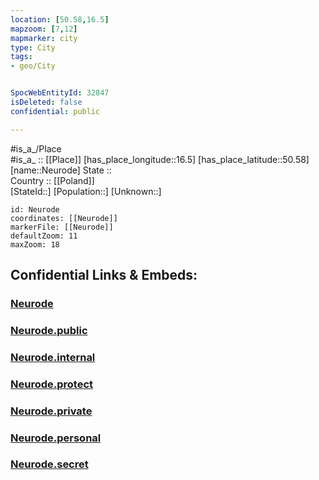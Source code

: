 ```yaml
---
location: [50.58,16.5] 
mapzoom: [7,12] 
mapmarker: city 
type: City
tags:
- geo/City


SpocWebEntityId: 32847
isDeleted: false
confidential: public

---
```

#is_a_/Place  
#is_a_ :: [[Place]] 
[has_place_longitude::16.5] 
[has_place_latitude::50.58] 
[name::Neurode] 
State ::  
Country :: [[Poland]]  
[StateId::] 
[Population::] 
[Unknown::] 


```leaflet
id: Neurode
coordinates: [[Neurode]] 
markerFile: [[Neurode]] 
defaultZoom: 11 
maxZoom: 18
```


## Confidential Links & Embeds: 

### [Neurode](/_Standards/Earth/Continent/Europe/Europe~East/Poland/Provinces~Poland/Lower_Silesian/City/Neurode.md) 

### [Neurode.public](/_public/Earth/Continent/Europe/Europe~East/Poland/Provinces~Poland/Lower_Silesian/City/Neurode.public.md) 

### [Neurode.internal](/_internal/Earth/Continent/Europe/Europe~East/Poland/Provinces~Poland/Lower_Silesian/City/Neurode.internal.md) 

### [Neurode.protect](/_protect/Earth/Continent/Europe/Europe~East/Poland/Provinces~Poland/Lower_Silesian/City/Neurode.protect.md) 

### [Neurode.private](/_private/Earth/Continent/Europe/Europe~East/Poland/Provinces~Poland/Lower_Silesian/City/Neurode.private.md) 

### [Neurode.personal](/_personal/Earth/Continent/Europe/Europe~East/Poland/Provinces~Poland/Lower_Silesian/City/Neurode.personal.md) 

### [Neurode.secret](/_secret/Earth/Continent/Europe/Europe~East/Poland/Provinces~Poland/Lower_Silesian/City/Neurode.secret.md)

